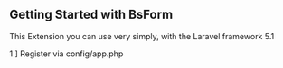 Getting Started with BsForm
---------------------------

This Extension you can use very simply, with the Laravel framework 5.1

1 ] Register via config/app.php
